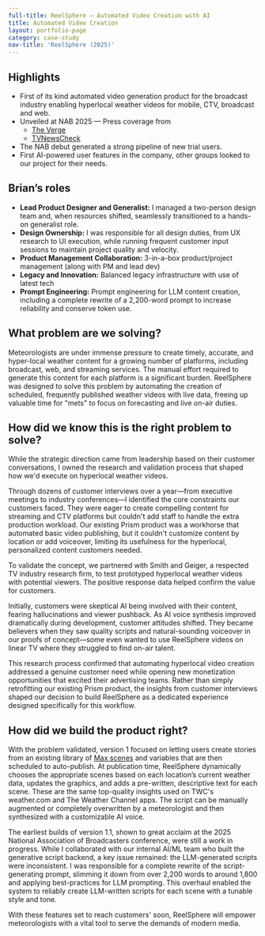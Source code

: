 ```yaml
---
full-title: ReelSphere — Automated Video Creation with AI
title: Automated Video Creation
layout: portfolio-page
category: case-study
nav-title: 'ReelSphere (2025)'
---
```


## Highlights
- First of its kind automated video generation product for the broadcast industry enabling hyperlocal weather videos for mobile, CTV, broadcast and web.
- Unveiled at NAB 2025 — Press coverage from 
	- [The Verge](https://www.theverge.com/2024/4/11/24126670/weather-channel-weather-company-ai-local-forecast) 
	- [TVNewsCheck](https://tvnewscheck.com/digital/article/ai-and-automation-fuel-new-audiences-and-revenue-with-weather-programming/) 
- The NAB debut generated a strong pipeline of new trial users.
- First AI-powered user features in the company, other groups looked to our project for their needs.


## Brian’s roles
* **Lead Product Designer and Generalist:** I managed a two-person design team and, when resources shifted, seamlessly transitioned to a hands-on generalist role.
* **Design Ownership:** I was responsible for all design duties, from UX research to UI execution, while running frequent customer input sessions to maintain project quality and velocity.
* **Product Management Collaboration:** 3-in-a-box product/project management (along with PM and lead dev)
* **Legacy and Innovation:** Balanced legacy infrastructure with use of latest tech
* **Prompt Engineering:** Prompt engineering for LLM content creation, including a complete rewrite of a 2,200-word prompt to increase reliability and conserve token use.

## What problem are we solving?

Meteorologists are under immense pressure to create timely, accurate, and hyper-local weather content for a growing number of platforms, including broadcast, web, and streaming services. The manual effort required to generate this content for each platform is a significant burden. ReelSphere was designed to solve this problem by automating the creation of scheduled, frequently published weather videos with live data, freeing up valuable time for "mets" to focus on forecasting and live on-air duties.

## How did we know this is the right problem to solve?
While the strategic direction came from leadership based on their customer conversations, I owned the research and validation process that shaped how we'd execute on hyperlocal weather videos.

Through dozens of customer interviews over a year—from executive meetings to industry conferences—I identified the core constraints our customers faced. They were eager to create compelling content for streaming and CTV platforms but couldn't add staff to handle the extra production workload. Our existing Prism product was a workhorse that automated basic video publishing, but it couldn't customize content by location or add voiceover, limiting its usefulness for the hyperlocal, personalized content customers needed.

To validate the concept, we partnered with Smith and Geiger, a respected TV industry research firm, to test prototyped hyperlocal weather videos with potential viewers. The positive response data helped confirm the value for customers.

Initially, customers were skeptical AI being involved with their content, fearing hallucinations and viewer pushback. As AI voice synthesis improved dramatically during development, customer attitudes shifted. They became believers when they saw quality scripts and natural-sounding voiceover in our proofs of concept—some even wanted to use ReelSphere videos on linear TV where they struggled to find on-air talent.

This research process confirmed that automating hyperlocal video creation addressed a genuine customer need while opening new monetization opportunities that excited their advertising teams. Rather than simply retrofitting our existing Prism product, the insights from customer interviews shaped our decision to build ReelSphere as a dedicated experience designed specifically for this workflow.

## How did we build the product right?

With the problem validated, version 1 focused on letting users create stories from an existing library of [Max scenes](https://www.weathercompany.com/media/) and variables that are then scheduled to auto-publish. At publication time, ReelSphere dynamically chooses the appropriate scenes based on each location’s current weather data, updates the graphics, and adds a pre-written, descriptive text for each scene. These are the same top-quality insights used on TWC's weather.com and The Weather Channel apps. The script can be manually augmented or completely overwritten by a meteorologist and then synthesized with a customizable AI voice.

The earliest builds of version 1.1, shown to great acclaim at the 2025 National Association of Broadcasters conference, were still a work in progress. While I collaborated with our internal AI/ML team who built the generative script backend, a key issue remained: the LLM-generated scripts were inconsistent. I was responsible for a complete rewrite of the script-generating prompt, slimming it down from over 2,200 words to around 1,800 and applying best-practices for LLM prompting. This overhaul enabled the system to reliably create LLM-written scripts for each scene with a tunable style and tone.

With these features set to reach customers' soon, ReelSphere will empower meteorologists with a vital tool to serve the demands of modern media.

<!--
![Placeholder link content.](/assets/img/placeholder.png 'Roughing out content with paper prototypes.')

<figcaption><small>Placehodler caption content</small></figcaption>
-->